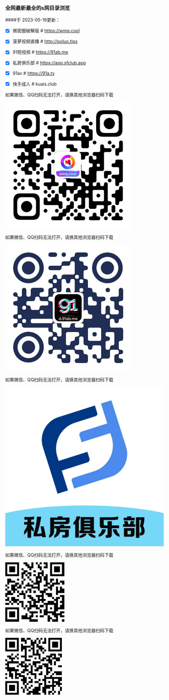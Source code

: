### 全网最新最全的s网目录浏览

####于 2023-05-16更新：
- [x] 微密圈破解版 # https://wmq.cool

- [x] 菠萝视频直播 # http://poluo.tips

- [x] 91短视频 # https://91ab.me

- [x] 私房俱乐部 # https://app.sfclub.app

- [x] 91av # https://91a.tv

- [x] 快手成人 # kuais.club


如果微信、QQ扫码无法打开，请换其他浏览器扫码下载

![微密圈破解版下载二维码](wmq.cool/code.jpg)

如果微信、QQ扫码无法打开，请换其他浏览器扫码下载

![91短视频下载二维码](91ab.me/code.jpg)

如果微信、QQ扫码无法打开，请换其他浏览器扫码下载

![私房俱乐部下载二维码](sfclub.app/code.jpg)

如果微信、QQ扫码无法打开，请换其他浏览器扫码下载

![91av下载二维码](91a.tv/code.jpg)

如果微信、QQ扫码无法打开，请换其他浏览器扫码下载

![快手成人下载二维码](kuais.club/code.jpg)
